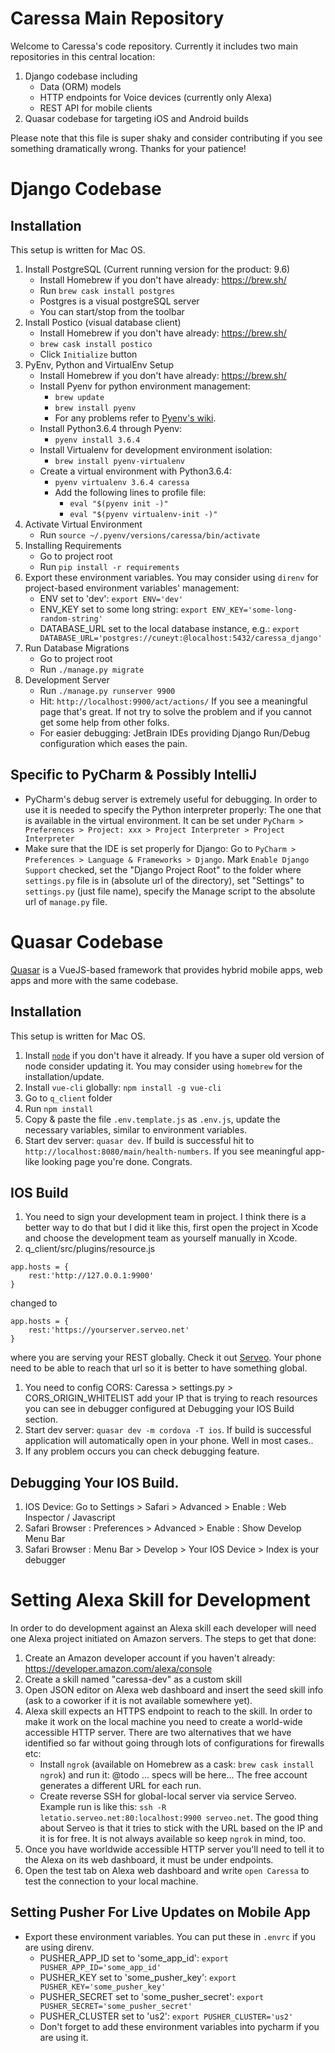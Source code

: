 # Caressa Main Repository

Welcome to Caressa's code repository. Currently it includes two main repositories in this central location:

1. Django codebase including 
    * Data (ORM) models
    * HTTP endpoints for Voice devices (currently only Alexa)
    * REST API for mobile clients
1. Quasar codebase for targeting iOS and Android builds

Please note that this file is super shaky and consider contributing if you see something dramatically wrong. Thanks for your patience!

# Django Codebase

## Installation

This setup is written for Mac OS.

1. Install PostgreSQL (Current running version for the product: 9.6)
    * Install Homebrew if you don't have already: https://brew.sh/
    * Run `brew cask install postgres`
    * Postgres is a visual postgreSQL server
    * You can start/stop from the toolbar
1. Install Postico (visual database client)
    * Install Homebrew if you don't have already: https://brew.sh/
    * `brew cask install postico`
    * Click `Initialize` button
1. PyEnv, Python and VirtualEnv Setup
    * Install Homebrew if you don't have already: https://brew.sh/
    * Install Pyenv for python environment management:
        * `brew update`
        * `brew install pyenv`
        * For any problems refer to [Pyenv's wiki](https://github.com/pyenv/pyenv/wiki).
    * Install Python3.6.4 through Pyenv:
        * `pyenv install 3.6.4`
    * Install Virtualenv for development environment isolation:
        * `brew install pyenv-virtualenv`
    * Create a virtual environment with Python3.6.4:
        * `pyenv virtualenv 3.6.4 caressa`
        * Add the following lines to profile file:
            * `eval "$(pyenv init -)"`
            * `eval "$(pyenv virtualenv-init -)"`
1. Activate Virtual Environment
    * Run `source ~/.pyenv/versions/caressa/bin/activate`
1. Installing Requirements
    * Go to project root
    * Run `pip install -r requirements`
1. Export these environment variables. You may consider using `direnv` for project-based environment variables' management:
    * ENV set to 'dev': `export ENV='dev'`
    * ENV_KEY set to some long string: `export ENV_KEY='some-long-random-string'`
    * DATABASE_URL set to the local database instance, e.g.: `export DATABASE_URL='postgres://cuneyt:@localhost:5432/caressa_django'`
1. Run Database Migrations
    * Go to project root
    * Run `./manage.py migrate`
1. Development Server
    * Run `./manage.py runserver 9900`
    * Hit: `http://localhost:9900/act/actions/` If you see a meaningful page that's great. If not try to solve the problem and if you cannot get some help from other folks.
    * For easier debugging: JetBrain IDEs providing Django Run/Debug configuration which eases the pain.

## Specific to PyCharm & Possibly IntelliJ

* PyCharm's debug server is extremely useful for debugging. In order to use it is needed to specify the Python interpreter properly: The one that is available in the virtual environment. It can be set under `PyCharm > Preferences > Project: xxx > Project Interpreter > Project Interpreter`
* Make sure that the IDE is set properly for Django: Go to `PyCharm > Preferences > Language & Frameworks > Django`. Mark `Enable Django Support` checked, set the "Django Project Root" to the folder where `settings.py` file is in (absolute url of the directory), set "Settings" to `settings.py` (just file name), specify the Manage script to the absolute url of `manage.py` file.
 

# Quasar Codebase

[Quasar](https://quasar-framework.org/) is a VueJS-based framework that provides hybrid mobile apps, web apps and more with the same codebase.

## Installation

This setup is written for Mac OS.

1. Install [`node`](https://nodejs.org/en/) if you don't have it already. If you have a super old version of node consider updating it. You may consider using `homebrew` for the installation/update.
1. Install `vue-cli` globally: `npm install -g vue-cli`
1. Go to `q_client` folder
1. Run `npm install`
1. Copy & paste the file `.env.template.js` as `.env.js`, update the necessary variables, similar to environment variables.
1. Start dev server: `quasar dev`. If build is successful hit to `http://localhost:8080/main/health-numbers`. If you see meaningful app-like looking page you're done. Congrats.

## IOS Build


1. You need to sign your development team in project. I think there is a better way to do that but I did it like this, first open the project in Xcode and choose the development team as yourself manually in Xcode.
1. q_client/src/plugins/resource.js 
```
app.hosts = {
    rest:'http://127.0.0.1:9900'
}
``` 
changed to 
```
app.hosts = {
    rest:'https://yourserver.serveo.net'
}
```
where you are serving your REST globally. Check it out [Serveo](serveo.net). Your phone need to be able to reach that url so it is better to have something global. 
1. You need to config CORS: Caressa > settings.py > CORS_ORIGIN_WHITELIST add your IP that is trying to reach resources you can see in debugger configured at Debugging your IOS Build section.
1. Start dev server: `quasar dev -m cordova -T ios`. If build is successful application will automatically open in your phone. Well in most cases..
1. If any problem occurs you can check debugging feature.  


## Debugging Your IOS Build.  
1. IOS Device: Go to Settings > Safari > Advanced > Enable : Web Inspector / Javascript
1. Safari Browser : Preferences > Advanced > Enable : Show Develop Menu Bar
1. Safari Browser : Menu Bar >  Develop >  Your IOS Device > Index is your debugger

# Setting Alexa Skill for Development

In order to do development against an Alexa skill each developer will need one Alexa project initiated on Amazon servers. The steps to get that done:

1. Create an Amazon developer account if you haven't already: https://developer.amazon.com/alexa/console
1. Create a skill named "caressa-dev" as a custom skill
1. Open JSON editor on Alexa web dashboard and insert the seed skill info (ask to a coworker if it is not available somewhere yet).
1. Alexa skill expects an HTTPS endpoint to reach to the skill. In order to make it work on the local machine you need to create a world-wide accessible HTTP server. There are two alternatives that we have identified so far without going through lots of configurations for firewalls etc:
    * Install `ngrok` (available on Homebrew as a cask: `brew cask install ngrok`) and run it: 
    @todo ... specs will be here... 
    The free account generates a different URL for each run.
    * Create reverse SSH for global-local server via service Serveo. Example run is like this: `ssh -R letatio.serveo.net:80:localhost:9900 serveo.net`. The good thing about Serveo is that it tries to stick with the URL based on the IP and it is for free. It is not always available so keep `ngrok` in mind, too.
1. Once you have worldwide accessible HTTP server you'll need to tell it to the Alexa on its web dashboard, it must be under endpoints.
1. Open the test tab on Alexa web dashboard and write `open Caressa` to test the connection to your local machine.

## Setting Pusher For Live Updates on Mobile App
* Export these environment variables. You can put these in `.envrc` if you are using direnv.
    * PUSHER_APP_ID set to 'some_app_id': `export PUSHER_APP_ID='some_app_id'`
    * PUSHER_KEY set to 'some_pusher_key': `export PUSHER_KEY='some_pusher_key'`
    * PUSHER_SECRET set to 'some_pusher_secret': `export PUSHER_SECRET='some_pusher_secret'`
    * PUSHER_CLUSTER set to 'us2': `export PUSHER_CLUSTER='us2'`
    * Don't forget to add these environment variables into pycharm if you are using it.
